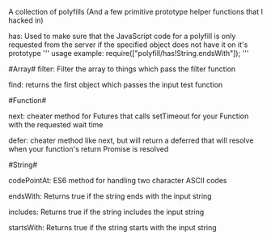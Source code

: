 A collection of polyfills (And a few primitive prototype helper functions that I hacked in)

has: Used to make sure that the JavaScript code for a polyfill is only requested from the server if the specified object does not have it on it's prototype
'''
usage example:
require(["polyfill/has!String.endsWith"]);
'''

#Array#
filter: Filter the array to things which pass the filter function

find: returns the first object which passes the input test function

#Function#

next:  cheater method for Futures that calls setTimeout for your Function with the requested wait time

defer: cheater method like next, but will return a deferred that will resolve when your function's return Promise is resolved

#String#

codePointAt: ES6 method for handling two character ASCII codes

endsWith: Returns true if the string ends with the input string

includes: Returns true if the string includes the input string

startsWith: Returns true if the string starts with the input string